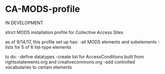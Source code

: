 # CA-MODS-profile
IN DEVELOPMENT

strict MODS installation profile for Collective Access Sites

as of 9/14/17, this profile set up has:
-all MODS elements and subelements
-lists for 5 of 6 list-type elements

to do: 
-define datatypes
-create list for AccessConditions built from rightsstatements.org and creativecommons.org
-add controlled vocabularies to certain elements 
